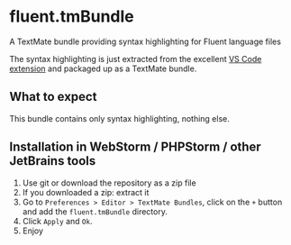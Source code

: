 # fluent.tmBundle

A TextMate bundle providing syntax highlighting for Fluent language files

The syntax highlighting is just extracted from the excellent [VS Code extension](https://github.com/macabeus/vscode-fluent) and packaged up as a TextMate bundle.

## What to expect

This bundle contains only syntax highlighting, nothing else.

## Installation in WebStorm / PHPStorm / other JetBrains tools

1. Use git or download the repository as a zip file
2. If you downloaded a zip: extract it
3. Go to `Preferences > Editor > TextMate Bundles`, click on the `+` button and add the `fluent.tmBundle` directory.
4. Click `Apply` and `Ok`.
5. Enjoy
